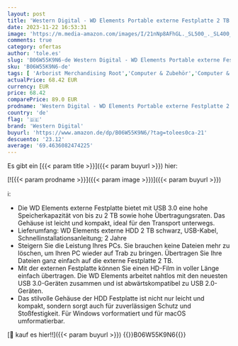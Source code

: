 ```yaml
---
layout: post
title: 'Western Digital - WD Elements Portable externe Festplatte 2 TB  mobiler Speicher  USB 3.0-Schnittstelle  Plug-and-Play  für Windows formatiert  Schwarz'
date: 2023-11-22 16:53:31
image: 'https://m.media-amazon.com/images/I/21nNp8AFhGL._SL500_._SL400_.jpg'
comments: true
category: ofertas
author: 'tole.es'
slug: 'B06W55K9N6-de Western Digital - WD Elements Portable externe Festplatte...'
sku: 'B06W55K9N6-de'
tags: [ 'Arborist Merchandising Root','Computer & Zubehör','Computer & Zubehör: Produkte mit Umwelt-Label','Datenspeicher','Externe Datenspeicher','Externe Festplatten','IT_DE','Self Service','Special Features Stores','a4cbee59-f823-40fe-831a-7de64f655f6f_0','a4cbee59-f823-40fe-831a-7de64f655f6f_1301','a4cbee59-f823-40fe-831a-7de64f655f6f_201','western digital','🇩🇪', ]
actualPrice: 68.42 EUR
currency: EUR
price: 68.42
comparePrice: 89.0 EUR
prodname: 'Western Digital - WD Elements Portable externe Festplatte 2 TB  mobiler Speicher  USB 3.0-Schnittstelle  Plug-and-Play  für Windows formatiert  Schwarz'
country: 'de'
flag: '🇩🇪'
brand: 'Western Digital'
buyurl: 'https://www.amazon.de/dp/B06W55K9N6/?tag=tolees0ca-21'
descuento: '23.12'
average: '69.4636082474225'
---
```


Es gibt ein [{{< param title >}}]({{< param buyurl >}}) hier:

[![{{< param prodname >}}]({{< param image >}})]({{< param buyurl >}})

ℹ️:

- Die WD Elements externe Festplatte bietet mit USB 3.0 eine hohe Speicherkapazität von bis zu 2 TB sowie hohe Übertragungsraten. Das Gehäuse ist leicht und kompakt, ideal für den Transport unterwegs.
- Lieferumfang: WD Elements externe HDD 2 TB schwarz, USB-Kabel, Schnellinstallationsanleitung; 2 Jahre
- Steigern Sie die Leistung Ihres PCs. Sie brauchen keine Dateien mehr zu löschen, um Ihren PC wieder auf Trab zu bringen. Übertragen Sie Ihre Dateien ganz einfach auf die externe Festplatte 2 TB.
- Mit der externen Festplatte können Sie einen HD-Film in voller Länge einfach übertragen. Die WD Elements arbeitet nahtlos mit den neuesten USB 3.0-Geräten zusammen und ist abwärtskompatibel zu USB 2.0-Geräten.
- Das stilvolle Gehäuse der HDD Festplatte ist nicht nur leicht und kompakt, sondern sorgt auch für zuverlässigen Schutz und Stoßfestigkeit. Für Windows vorformatiert und für macOS umformatierbar.

[🛒 kauf es hier!!]({{< param buyurl >}})
{{<world>}}B06W55K9N6{{</world>}}
